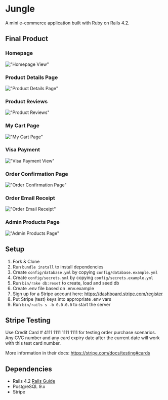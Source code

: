 # Jungle

A mini e-commerce application built with Ruby on Rails 4.2.

## Final Product

### Homepage

!["Homepage View"](#)

### Product Details Page

!["Product Details Page"](#)

### Product Reviews

!["Product Reviews"](#)

### My Cart Page

!["My Cart Page"](#)

### Visa Payment

!["Visa Payment View"](#)

### Order Confirmation Page

!["Order Confirmation Page"](#)

### Order Email Receipt

!["Order Email Receipt"](#)

### Admin Products Page

!["Admin Products Page"](#)


## Setup

1. Fork & Clone
2. Run `bundle install` to install dependencies
3. Create `config/database.yml` by copying `config/database.example.yml`
4. Create `config/secrets.yml` by copying `config/secrets.example.yml`
5. Run `bin/rake db:reset` to create, load and seed db
6. Create .env file based on .env.example
7. Sign up for a Stripe account here: https://dashboard.stripe.com/register
8. Put Stripe (test) keys into appropriate .env vars
9. Run `bin/rails s -b 0.0.0.0` to start the server

## Stripe Testing

Use Credit Card # 4111 1111 1111 1111 for testing order purchase scenarios.  Any CVC number and any card expiry date after the current date will work with this test card number.

More information in their docs: <https://stripe.com/docs/testing#cards>

## Dependencies

* Rails 4.2 [Rails Guide](http://guides.rubyonrails.org/v4.2/)
* PostgreSQL 9.x
* Stripe
